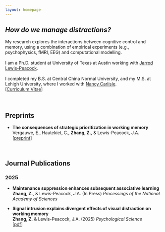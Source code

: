 ```yaml
---
layout: homepage
---
```


## *How do we manage distractions?*
My research explores the interactions between cognitive control and memory, using a combination of empirical experiments (e.g., psychophysics, fMRI, EEG) and computational modelling.
<br><br>
I am a Ph.D. student at University of Texas at Austin working with [Jarrod Lewis-Peacock](https://www.lewpealab.org/).
<br><br>
I completed my B.S. at Central China Normal University, and my M.S. at Lehigh University, where I worked with [Nancy Carlisle](https://sites.google.com/lehigh.edu/carlislelab/people).
<br>
[[Curriculum Vitae](https://docs.google.com/document/d/1miv7gk3GBZa9ijNaz-MLPuPNCxXFgBmU/edit?usp=sharing&ouid=102075147007111967242&rtpof=true&sd=true)]
<br><br><br>


## Preprints

- **The consequences of strategic prioritization in working memory**
  <br>
  Vergauwe, E., Hautekiet, C., **Zhang, Z.**, & Lewis-Peacock, J.A.
  <br>
  [[preprint](https://osf.io/preprints/psyarxiv/zctew_v1)]
 


<br>



## Journal Publications

### 2025

- **Maintenance suppression enhances subsequent associative learning**
  <br>
  **Zhang, Z.**, & Lewis-Peacock, J.A. (In Press) _Processings of the National Academy of Sciences_
  <br>

- **Signal intrusion explains divergent effects of visual distraction on working memory**
  <br>
  **Zhang, Z.** & Lewis-Peacock, J.A. (2025) _Psychological Science_
  <br>
  [[pdf](https://journals.sagepub.com/doi/10.1177/09567976251331039)] 

